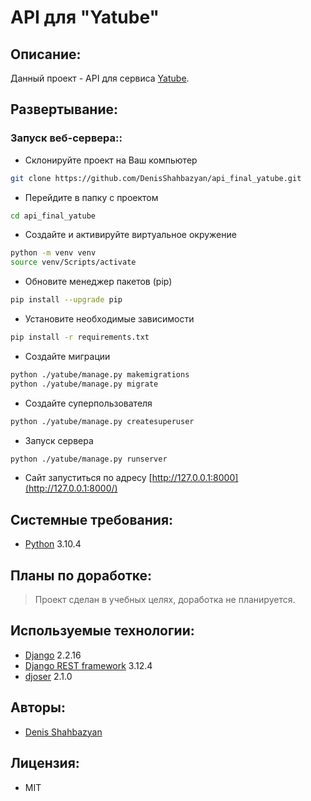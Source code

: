 # API для "Yatube"
## Описание:
Данный проект - API для сервиса [Yatube](https://github.com/DenisShahbazyan/hw05_final).

## Развертывание:
### Запуск веб-сервера::
- Склонируйте проект на Ваш компьютер 
```sh 
git clone https://github.com/DenisShahbazyan/api_final_yatube.git
``` 
- Перейдите в папку с проектом 
```sh 
cd api_final_yatube
``` 
- Создайте и активируйте виртуальное окружение 
```sh 
python -m venv venv 
source venv/Scripts/activate 
``` 
- Обновите менеджер пакетов (pip) 
```sh 
pip install --upgrade pip 
``` 
- Установите необходимые зависимости 
```sh 
pip install -r requirements.txt
``` 
-   Создайте миграции
```sh
python ./yatube/manage.py makemigrations
python ./yatube/manage.py migrate
```
-   Создайте суперпользователя
```sh
python ./yatube/manage.py createsuperuser
```
-   Запуск сервера
```sh
python ./yatube/manage.py runserver
```
-   Сайт запуститься по адресу [http://127.0.0.1:8000](http://127.0.0.1:8000/)

## Системные требования:
- [Python](https://www.python.org/) 3.10.4

## Планы по доработке:
>Проект сделан в учебных целях, доработка не планируется.

## Используемые технологии:
- [Django](https://www.djangoproject.com/) 2.2.16
- [Django REST framework](https://www.django-rest-framework.org/) 3.12.4
- [djoser](https://djoser.readthedocs.io/en/latest/getting_started.html) 2.1.0

## Авторы:
- [Denis Shahbazyan](https://github.com/DenisShahbazyan)

## Лицензия:
- MIT